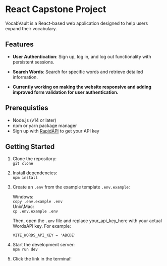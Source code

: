 # React Capstone Project

VocabVault is a React-based web application designed to help users expand their vocabulary.

## Features

- **User Authentication**: Sign up, log in, and log out functionality with persistent sessions.
- **Search Words**: Search for specific words and retrieve detailed information.

- **Currently working on making the website responsive and adding improved form validation for user authentication.**

## Prerequisties

- Node.js (v14 or later)
- npm or yarn package manager
- Sign up with [RapidAPI](https://rapidapi.com/dpventures/api/wordsapi/pricing) to get your API key

## Getting Started

1. Clone the repository: <br>
   `git clone `

2. Install dependencies: <br>
   `npm install`

3. Create an `.env` from the example template `.env.example`:

   Windows: <br>
   `copy .env.example .env` <br>
   Unix\Mac: <br>
   `cp .env.example .env`

   Then, open the `.env` file and replace your_api_key_here with your actual WordsAPI key. For example:

   `VITE_WORDS_API_KEY = 'ABCDE'`

4. Start the development server: <br>
   `npm run dev`

5. Click the link in the terminal!
